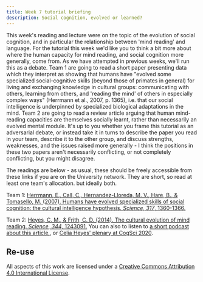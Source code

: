 ```yaml
---
title: Week 7 tutorial briefing
description: Social cognition, evolved or learned?
---
```


This week's reading and lecture were on the topic of the evolution of social cognition, and in particular the relationship between 'mind reading' and language. For the tutorial this week we'd like you to think a bit more about where the human capacity for mind reading, and social cognition more generally, come from. As we have attempted in previous weeks, we'll run this as a debate. Team 1 are going to read a short paper presenting data which they interpret as showing that humans have "evolved some specialized social-cognitive skills (beyond those of primates in general) for living and exchanging knowledge in cultural groups: communicating with others, learning from others, and 'reading the mind' of others in especially complex ways" (Herrmann et al., 2007, p. 1365), i.e. that our social intelligence is underpinned by specialized biological adaptations in the mind. Team 2 are going to read a review article arguing that human mind-reading capacities are themselves socially learnt, rather than necessarily an evolved mental module. It's up to you whether you frame this tutorial as an adversarial debate, or instead take it in turns to describe the paper you read in your team, describe it to the other group, and discuss strengths, weaknesses, and the issues raised more generally - I think the positions in these two papers aren't necessarily conflicting, or not completely conflicting, but you might disagree.

The readings are below - as usual, these should be freely accessible from these links if you are on the University network. They are short, so read at least one team's allocation. but ideally both.

Team 1: [Herrmann, E., Call, C., Hernandez-Lloreda, M. V., Hare, B., & Tomasello, M. (2007). Humans have evolved specialized skills of social cognition: the cultural intelligence hypothesis. <i>Science, 317</i>, 1360-1366.](http://www.sciencemag.org/content/317/5843/1360.full.pdf)

Team 2: [Heyes, C. M., & Frith, C. D. (2014). The cultural evolution of mind reading. <i>Science, 344</i>, 1243091.](https://www.science.org/doi/pdf/10.1126/science.1243091?siteid=sci&keytype=ref&ijkey=3ZSpKAWpRHVbg) You can also to listen to [a short podcast about this article.](https://users.ox.ac.uk/~ascch/Podcasts/Heyes%20CEMR%20podcast.mp3), or [Celia Heyes' plenary at CogSci 2020](https://www.youtube.com/watch?v=fTxK2RDotrg).

## Re-use

All aspects of this work are licensed under a [Creative Commons Attribution 4.0 International License](http://creativecommons.org/licenses/by/4.0/).
